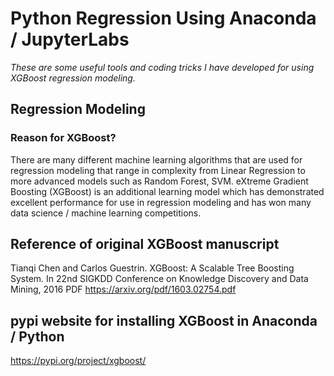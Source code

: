 # Python Regression Using Anaconda / JupyterLabs

*These are some useful tools and coding tricks I have developed for using XGBoost regression modeling.*

## Regression Modeling
### Reason for XGBoost?
There are many different machine learning algorithms that are used for regression modeling that range in complexity from Linear Regression to more advanced models such as Random Forest, SVM. eXtreme Gradient Boosting (XGBoost) is an additional learning model which has demonstrated excellent performance for use in regression modeling and has won many data science / machine learning competitions.

## Reference of original XGBoost manuscript
Tianqi Chen and Carlos Guestrin. XGBoost: A Scalable Tree Boosting System. In 22nd SIGKDD Conference on Knowledge Discovery and Data Mining, 2016
PDF https://arxiv.org/pdf/1603.02754.pdf

## pypi website for installing XGBoost in Anaconda / Python
https://pypi.org/project/xgboost/



